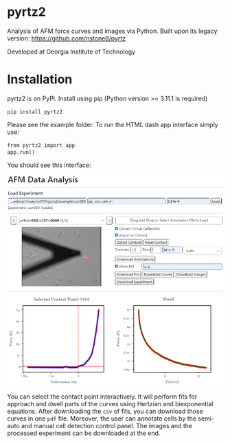 # pyrtz2

Analysis of AFM force curves and images via Python. Built upon its legacy version: https://github.com/nstone8/pyrtz

Developed at Georgia Institute of Technology

# Installation
pyrtz2 is on PyPI. Install using pip (Python version >= 3.11.1 is required)

```
pip install pyrtz2
```

Please see the example folder. To run the HTML dash app interface simply use:

```
from pyrtz2 import app
app.run()
```
You should see this interface:

![pyrtz2.app](example/con050.png)

You can select the contact point interactively. It will perform fits for approach and dwell parts of the curves using Hertzian and biexponential equations. After downloading the `csv` of fits, you can download those curves in one `pdf` file. Moreover, the user can annotate cells by the semi-auto and manual cell detection control panel. The images and the processed experiment can be downloaded at the end.
